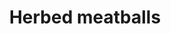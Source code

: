 ---
title: Herbed meatballs
slug: herbed-meatballs
time: 25-30
ingredients:
  - ingredient: garlic
    count: 2
    units: cloves
  - ingredient: lean beef mince
    count: 300
    units: g
  - ingredient: italian herbs
    count: 1
    units: Tbsp
  - ingredient: courgette
    count: 2
    units: false
  - ingredient: pesto
    count: 50
    units: g
  - ingredient: parmesan
    count: 20
    units: g
  - ingredient: rocket
    count: 40
    units: g

---